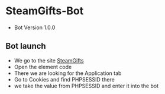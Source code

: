 # SteamGifts-Bot
* Bot Version 1.0.0
## Bot launch
* We go to the site [SteamGifts](https://www.steamgifts.com/)
* Open the element code
* There we are looking for the Application tab
* Go to Cookies and find PHPSESSID there
* we take the value from PHPSESSID and enter it into the bot
